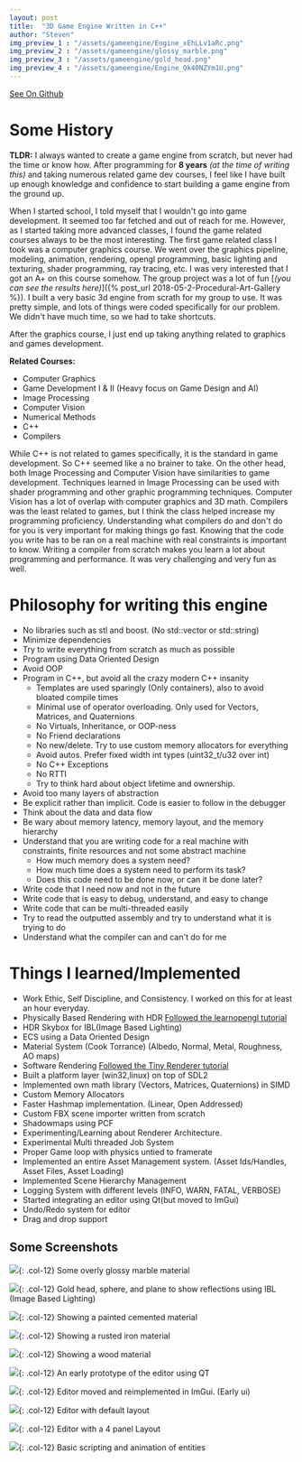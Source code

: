 ```yaml
---
layout: post
title:  "3D Game Engine Written in C++"
author: "Steven"
img_preview_1 : "/assets/gameengine/Engine_xEhLLv1aRc.png"
img_preview_2 : "/assets/gameengine/glossy_marble.png"
img_preview_3 : "/assets/gameengine/gold_head.png"
img_preview_4 : "/assets/gameengine/Engine_Qk40NZYm1U.png"
---
```



[See On Github](https://github.com/tucci/game-engine/tree/imgui-editor/Engine/Engine)


# Some History

**TLDR:** I always wanted to create a game engine from scratch, but never had the time or know how. After programming for **8 years** *(at the time of writing this)* and taking numerous related game dev courses, I feel like I have built up enough knowledge and confidence to start building a game engine from the ground up.


When I started school, I told myself that I wouldn't go into game development. It seemed too far fetched and out of reach for me.
However, as I started taking more advanced classes, I found the game related courses always to be the most interesting. The first game related class I took was a computer graphics course.
We went over the graphics pipeline, modeling, animation, rendering, opengl programming, basic lighting and texturing, shader programming, ray tracing, etc.
I was very interested that I got an A+ on this course somehow. The group project was a lot of fun [*(you can see the results here)*]({% post_url 2018-05-2-Procedural-Art-Gallery %}).
I built a very basic 3d engine from scrath for my group to use. It was pretty simple, and lots of things were coded specifically for our problem. We didn't have much time, so we had to take shortcuts.


After the graphics course, I just end up taking anything related to graphics and games development.

**Related Courses:**
- Computer Graphics
- Game Development I & II (Heavy focus on Game Design and AI)
- Image Processing
- Computer Vision
- Numerical Methods
- C++
- Compilers


While C++ is not related to games specifically, it is the standard in game development. So C++ seemed like a no brainer to take. 
On the other head, both Image Processing and Computer Vision have similarities to game development.
Techniques learned in Image Processing can be used with shader programming and other graphic programming techniques.
Computer Vision has a lot of overlap with computer graphics and 3D math.
Compilers was the least related to games, but I think the class helped increase my programming proficiency.
Understanding what compilers do and don't do for you is very important for making things go fast. Knowing that the code you write has to be ran on a real machine with real constraints is important to know.
Writing a compiler from scratch makes you learn a lot about programming and performance. It was very challenging and very fun as well. 


<!--
# Why are you writing a game engine? You can just use Unity or Unreal.
Yes.
If you want to create a game, both Unity and Unreal are much better alternatives.
The time it takes to write an engine from scratch is infinite. You'll never be able to create a game in time. You'll waste a lot of time, effort, and are probably going to do everything wrong.

This is more or less the response everyone gives you when you say you are making a game engine. I agree mostly, and disagree depending on the game and context.

There are many good reasons to write your own game engine.

- Your game would be extremely difficult to implement in Unity or Unreal. *(Probably not, but try them first)*
- You have a very large team of experts and you need all the control. *(You already know all this then.)*
- You are trying to learn how game engines work *(that is my reason)*.
- For the fun of it.
- You have ambition or don't care what other people tell you to do.

I am sure there are other reasons to write your own game engine. 

My reason is that I didn't set out to make a game. I just wanted to learn how game engines work.
For me, making game engines and tools for other people to use was more interesting and fulfilling.

I always loved programming tools to support other programmers and artists to help them build cool stuff. I don't mind doing the hard work and being in the background supporting everyone else.
-->


# Philosophy for writing this engine
- No libraries such as stl and boost. (No std::vector or std::string)
- Minimize dependencies
- Try to write everything from scratch as much as possible
- Program using Data Oriented Design
- Avoid OOP 
- Program in C++, but avoid all the crazy modern C++ insanity
	- Templates are used sparingly (Only containers), also to avoid bloated compile times
	- Minimal use of operator overloading. Only used for Vectors, Matrices, and Quaternions
	- No Virtuals, Inheritance, or OOP-ness
	- No Friend declarations
	- No new/delete. Try to use custom memory allocators for everything
	- Avoid autos. Prefer fixed width int types (uint32_t/u32 over int)
	- No C++ Exceptions
	- No RTTI
	- Try to think hard about object lifetime and ownership.
- Avoid too many layers of abstraction
- Be explicit rather than implicit. Code is easier to follow in the debugger
- Think about the data and data flow
- Be wary about memory latency, memory layout, and the memory hierarchy
- Understand that you are writing code for a real machine with constraints, finite resources and not some abstract machine
	- How much memory does a system need?
	- How much time does a system need to perform its task?
	- Does this code need to be done now, or can it be done later?
- Write code that I need now and not in the future
- Write code that is easy to debug, understand, and easy to change
- Write code that can be multi-threaded easily
- Try to read the outputted assembly and try to understand what it is trying to do
- Understand what the compiler can and can't do for me

# Things I learned/Implemented
- Work Ethic, Self Discipline, and Consistency. I worked on this for at least an hour everyday.
- Physically Based Rendering with HDR [Followed the learnopengl tutorial](https://learnopengl.com/PBR/Theory)
- HDR Skybox for IBL(Image Based Lighting)
- ECS using a Data Oriented Design
- Material System (Cook Torrance) (Albedo, Normal, Metal, Roughness, AO maps)
- Software Rendering [Followed the Tiny Renderer tutorial](https://github.com/ssloy/tinyrenderer)
- Built a platform layer (win32,linux) on top of SDL2
- Implemented own math library (Vectors, Matrices, Quaternions) in SIMD
- Custom Memory Allocators
- Faster Hashmap implementation. (Linear, Open Addressed)
- Custom FBX scene importer written from scratch
- Shadowmaps using PCF
- Experimenting/Learning about Renderer Architecture.
- Experimental Multi threaded Job System
- Proper Game loop with physics untied to framerate
- Implemented an entire Asset Management system. (Asset Ids/Handles, Asset Files, Asset Loading)
- Implemented Scene Hierarchy Management
- Logging System with different levels (INFO, WARN, FATAL, VERBOSE)
- Started integrating an editor using Qt(but moved to ImGui)
- Undo/Redo system for editor
- Drag and drop support



## Some Screenshots
![]({{site.url}}/assets/gameengine/glossy_marble.png){: .col-12}
Some overly glossy marble material

![]({{site.url}}/assets/gameengine/gold_head.png){: .col-12}
Gold head, sphere, and plane to show reflections using IBL (Image Based Lighting)

![]({{site.url}}/assets/gameengine/painted_cement.png){: .col-12}
Showing a painted cemented material

![]({{site.url}}/assets/gameengine/rusted_iron.png){: .col-12}
Showing a rusted iron material

![]({{site.url}}/assets/gameengine/wood_material.png){: .col-12}
Showing a wood material

![]({{site.url}}/assets/gameengine/qt_editor_interface.png){: .col-12}
An early prototype of the editor using QT

![]({{site.url}}/assets/gameengine/imgui_editor.png){: .col-12}
Editor moved and reimplemented in ImGui. (Early ui)

![]({{site.url}}/assets/gameengine/Engine_Qk40NZYm1U.png){: .col-12}
Editor with default layout

![]({{site.url}}/assets/gameengine/Engine_xEhLLv1aRc.png){: .col-12}
Editor with a 4 panel Layout

![]({{site.url}}/assets/gameengine/ChtOkIY4wW-min.gif){: .col-12}
Basic scripting and animation of entities



